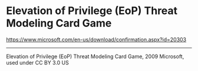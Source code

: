 # Elevation of Privilege (EoP) Threat Modeling Card Game

<https://www.microsoft.com/en-us/download/confirmation.aspx?id=20303>

----

Elevation of Privilege (EoP) Threat Modeling Card Game, 2009 Microsoft, used under CC BY 3.0 US
